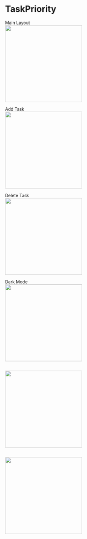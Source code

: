 # TaskPriority

Main Layout
<br><img src="https://user-images.githubusercontent.com/47169164/99157746-94db4700-2680-11eb-9407-75b881d25016.jpg" width=250 align=center><br>

Add Task
<br><img src="https://user-images.githubusercontent.com/47169164/99157748-94db4700-2680-11eb-9a52-a4903f4e0ae9.jpg" width=250 align=top><br>

Delete Task
<br><img src="https://user-images.githubusercontent.com/47169164/99157741-93118380-2680-11eb-90e6-d22be120b95c.jpg" width=250 align=top><br>

Dark Mode
<br><img src="https://user-images.githubusercontent.com/47169164/99157743-9442b080-2680-11eb-8110-3ce14560e8db.jpg" width=250 align=top><br>

<br><img src="https://user-images.githubusercontent.com/47169164/99157744-9442b080-2680-11eb-9641-528709836224.jpg" width=250 align=top><br>

<br><img src="https://user-images.githubusercontent.com/47169164/99157745-9442b080-2680-11eb-958f-f8b68d238805.jpg" width=250 align=top><br>


